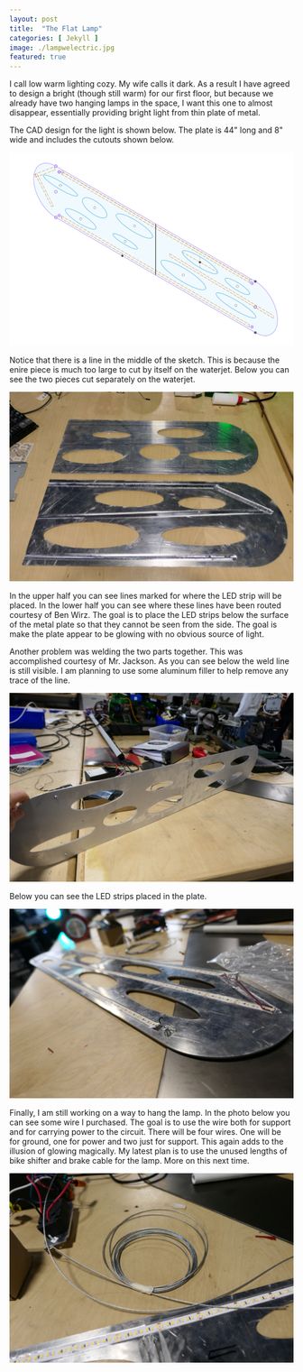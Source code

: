 ```yaml
---
layout: post
title:  "The Flat Lamp"
categories: [ Jekyll ]
image: ./lampwelectric.jpg
featured: true
---
```

I call low warm lighting cozy. My wife calls it dark. As a result I have agreed to design a bright (though still warm) for our first floor, but because we already have two hanging lamps in the space, I want this one to almost disappear, essentially providing bright light from thin plate of metal.

The CAD design for the light is shown below. The plate is 44" long and 8" wide and includes the cutouts shown below.

![cad](./cadmodel.png)

Notice that there is a line in the middle of the sketch. This is because the enire piece is much too large to cut by itself on the waterjet. Below you can see the two pieces cut separately on the waterjet.

![twparts](./twoparts.jpg)

In the upper half you can see lines marked for where the LED strip will be placed. In the lower half you can see where these lines have been routed courtesy of Ben Wirz. The goal is to place the LED strips below the surface of the metal plate so that they cannot be seen from the side. The goal is make the plate appear to be glowing with no obvious source of light.

Another problem was welding the two parts together. This was accomplished courtesy of Mr. Jackson. As you can see below the weld line is still visible. I am planning to use some aluminum filler to help remove any trace of the line. 

![base](./lampbase.jpg)

Below you can see the LED strips placed in the plate.

![leel](./lampwelectric.jpg)

Finally, I am still working on a way to hang the lamp. In the photo below you can see some wire I purchased. The goal is to use the wire both for support and for carrying power to the circuit. There will be four wires. One will be for ground, one for power and two just for support. This again adds to the illusion of glowing magically. My latest plan is to use the unused lengths of bike shifter and brake cable for the lamp. More on this next time.

![wire](./lampwire.jpg)


